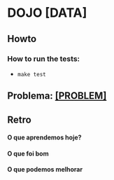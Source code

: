 # DOJO [DATA]

## Howto

### How to run the tests:
  - `make test`

## Problema: [[PROBLEM]]([URL])


## Retro

#### O que aprendemos hoje?

#### O que foi bom

#### O que podemos melhorar
